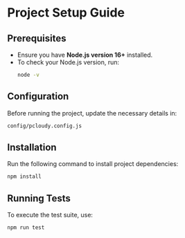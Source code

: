 # Project Setup Guide

## Prerequisites
- Ensure you have **Node.js version 16+** installed.
- To check your Node.js version, run:
  ```sh
  node -v
  ```

## Configuration
Before running the project, update the necessary details in:
  ```sh
  config/pcloudy.config.js
  ```

## Installation
Run the following command to install project dependencies:
  ```sh
  npm install
  ```

## Running Tests
To execute the test suite, use:
  ```sh
  npm run test
  ```
  